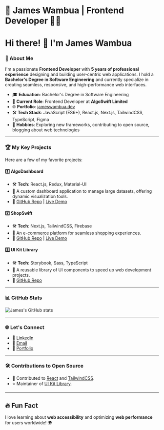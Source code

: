 # 🚀 James Wambua | Frontend Developer 👨‍💻

# Hi there! 👋 I'm James Wambua

### 🌟 About Me
I'm a passionate **Frontend Developer** with **5 years of professional experience** designing and building user-centric web applications. I hold a **Bachelor's Degree in Software Engineering** and currently specialize in creating seamless, responsive, and high-performance web interfaces.

- 🎓 **Education**: Bachelor's Degree in Software Engineering  
- 🏢 **Current Role**: Frontend Developer at **AlgoSwift Limited**  
- 🌐 **Portfolio**: [jameswambua.dev](https://jameswambua.dev)  
- 🛠️ **Tech Stack**: JavaScript (ES6+), React.js, Next.js, TailwindCSS, TypeScript, Figma  
- 🌟 **Hobbies**: Exploring new frameworks, contributing to open source, blogging about web technologies  

---

### 🏆 My Key Projects
Here are a few of my favorite projects:

#### 1️⃣ **AlgoDashboard**
- 🛠️ **Tech**: React.js, Redux, Material-UI  
- 🌟 A custom dashboard application to manage large datasets, offering dynamic visualization tools.  
- 🚀 [GitHub Repo](https://github.com/jameswambua/algodashboard) | [Live Demo](https://algodashboard.example.com)

#### 2️⃣ **ShopSwift**
- 🛠️ **Tech**: Next.js, TailwindCSS, Firebase  
- 🌟 An e-commerce platform for seamless shopping experiences.  
- 🚀 [GitHub Repo](https://github.com/jameswambua/shopswift) | [Live Demo](https://shopswift.example.com)

#### 3️⃣ **UI Kit Library**
- 🛠️ **Tech**: Storybook, Sass, TypeScript  
- 🌟 A reusable library of UI components to speed up web development projects.  
- 🚀 [GitHub Repo](https://github.com/jameswambua/uikit-library)

---

### 📊 GitHub Stats

![James's GitHub stats](https://github-readme-stats.vercel.app/api?username=jameswambua&show_icons=true&theme=radical)

---

### 🌐 Let's Connect
- 💼 [LinkedIn](https://www.linkedin.com/in/james-wambua-a45b95219)  
- 📧 [Email](mailto:wambuajames690.com)  
- 🌟 [Portfolio](https://jameswambua.dev)

---

### 🛠️ Contributions to Open Source
- 📌 Contributed to [React](https://github.com/facebook/react) and [TailwindCSS](https://github.com/tailwindlabs/tailwindcss).  
- ⭐ Maintainer of [UI Kit Library](https://github.com/jameswambua/uikit-library).

---

## 🔥 Fun Fact
I love learning about **web accessibility** and optimizing **web performance** for users worldwide! 🌍
